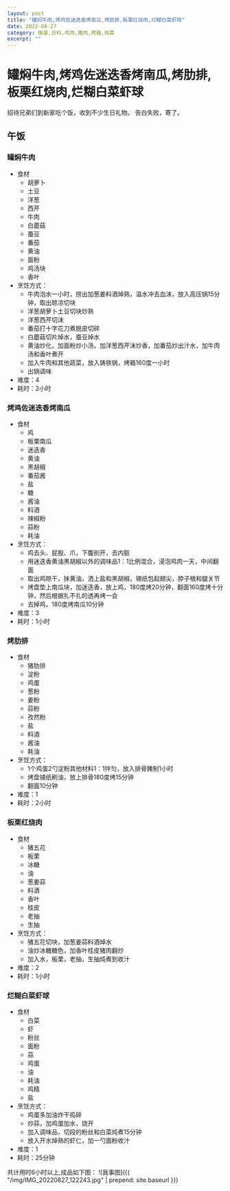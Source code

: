 ```yaml
---
layout: post
title: "罐焖牛肉,烤鸡佐迷迭香烤南瓜,烤肋排,板栗红烧肉,烂糊白菜虾球" 
date: 2022-08-27
category: 俄餐,日料,鸡肉,猪肉,烤箱,炖菜
excerpt: ""
---
```


# 罐焖牛肉,烤鸡佐迷迭香烤南瓜,烤肋排,板栗红烧肉,烂糊白菜虾球

招待兄弟们到新家吃个饭，收到不少生日礼物。
告白失败，寄了。

## 午饭

### 罐焖牛肉

- 食材
  - 胡萝卜
  - 土豆
  - 洋葱
  - 西芹
  - 牛肉
  - 白蘑菇
  - 蚕豆
  - 番茄
  - 黄油
  - 面粉
  - 鸡汤块
  - 香叶
- 烹饪方式：
  - 牛肉泡水一小时，捞出加葱姜料酒焯熟，温水冲去血沫，放入高压锅15分钟，取出晾凉切块
  - 洋葱胡萝卜土豆切块炒熟
  - 洋葱西芹切沫
  - 番茄打十字花刀煮脱皮切碎
  - 白蘑菇切片焯水，蚕豆焯水
  - 黄油炒化，加面粉炒小汤，加洋葱西芹沫炒香，加番茄炒出汁水，加牛肉汤和香叶煮开
  - 加入牛肉和其他蔬菜，放入铸铁锅，烤箱160度一小时
  - 出锅调味
- 难度：4
- 耗时：2小时

### 烤鸡佐迷迭香烤南瓜

- 食材
  - 鸡
  - 板栗南瓜
  - 迷迭香
  - 黄油
  - 黑胡椒
  - 番茄酱
  - 盐
  - 糖
  - 酱油
  - 料酒
  - 辣椒粉
  - 蒜粉
  - 耗油
- 烹饪方式：
  - 鸡去头、屁股、爪，下腹剖开，去内脏
  - 用迷迭香黄油黑胡椒以外的调味品1：1比例混合，浸泡鸡肉一天，中间翻面
  - 取出鸡晾干，抹黄油，洒上盐和黑胡椒，锡纸包起翅尖，脖子根和腿关节
  - 烤盘垫上南瓜块，加迷迭香，放上鸡，180度烤20分钟，翻面160度烤十分钟，然后根据扎不扎的透再烤一会
  - 去掉鸡，180度烤南瓜10分钟
- 难度：3
- 耗时：1小时
  
### 烤肋排

- 食材
  - 猪肋排
  - 淀粉
  - 鸡蛋
  - 葱粉
  - 姜粉
  - 蒜粉
  - 孜然粉
  - 盐
  - 料酒
  - 酱油
  - 耗油
- 烹饪方式：
  - 1个鸡蛋2勺淀粉其他材料1：1拌匀，放入排骨腌制1小时
  - 烤盘铺纸刷油，放上排骨180度烤15分钟
  - 翻面10分钟
- 难度：1
- 耗时：2小时

### 板栗红烧肉

- 食材
  - 猪五花
  - 板栗
  - 冰糖
  - 油
  - 葱姜蒜
  - 料酒
  - 香叶
  - 桂皮
  - 老抽
  - 生抽
- 烹饪方式：
  - 猪五花切块，加葱姜蒜料酒焯水
  - 油炒冰糖糖色，加香叶桂皮猪肉翻炒
  - 加入水，板栗，老抽，生抽炖煮到收汁
- 难度：2
- 耗时：1小时

### 烂糊白菜虾球

- 食材
  - 白菜
  - 虾
  - 粉丝
  - 面粉
  - 蒜
  - 鸡蛋
  - 油
  - 耗油
  - 鸡精
  - 盐
- 烹饪方式：
  - 鸡蛋多加油炸干捣碎
  - 炒蒜，加鸡蛋加水，烧开
  - 加入调味品，切段的粉丝和白菜炖煮15分钟
  - 放入开水焯熟的虾仁，加一勺面粉收汁
- 难度：1
- 耗时：25分钟

共计用时6小时以上,成品如下图：
![我事图]({{ "/img/IMG_20220827_122243.jpg" | prepend: site.baseurl }})
